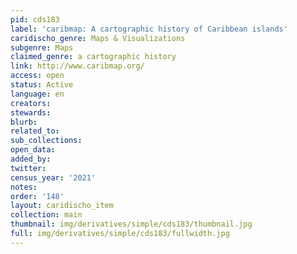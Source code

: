 ```yaml
---
pid: cds183
label: 'caribmap: A cartographic history of Caribbean islands'
caridischo_genre: Maps & Visualizations
subgenre: Maps
claimed_genre: a cartographic history
link: http://www.caribmap.org/
access: open
status: Active
language: en
creators:
stewards:
blurb:
related_to:
sub_collections:
open_data:
added_by:
twitter:
census_year: '2021'
notes:
order: '148'
layout: caridischo_item
collection: main
thumbnail: img/derivatives/simple/cds183/thumbnail.jpg
full: img/derivatives/simple/cds183/fullwidth.jpg
---
```

